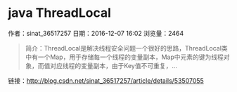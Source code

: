 # java ThreadLocal
作者：sinat_36517257
日期：2016-12-07 16:02
浏览量：2464
> 简介：ThreadLocal是解决线程安全问题一个很好的思路，ThreadLocal类中有一个Map，用于存储每一个线程的变量副本，Map中元素的键为线程对象，而值对应线程的变量副本，由于Key值不可重复，...

 链接：http://blog.csdn.net/sinat_36517257/article/details/53507055
